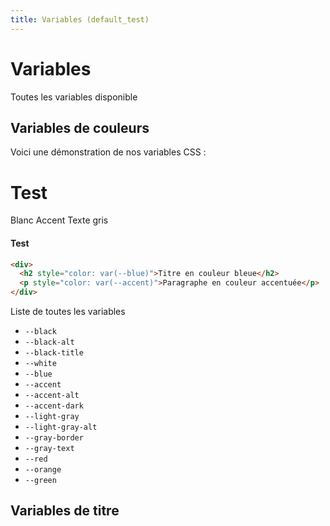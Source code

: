 ```yaml
---
title: Variables (default_test)
---
```


# Variables

Toutes les variables disponible

## Variables de couleurs

<!--  <iframe srcDoc='
    <link rel="stylesheet" href="http://127.0.0.1:8000/build/assets/app-036c9fd4.css">
    <div class="no-padding">
        <div class="max-width">
            <h1>Test</h1>
            <div class="preview-html">
                <span class="text-accent">Blanc</span>
            </div>
    </div>
</div>' width='100%' height="200px">
</iframe> -->

Voici une démonstration de nos variables CSS :

<div className="html-preview">
    <h1>Test</h1>
    <span className="text-gradient">Blanc</span>
    <span className="text-accent">Accent</span>
    <span className="text-gray">Texte gris</span>
    <div className="card">
        <div className="card-body"><h4>Test</h4></div>
    </div>
</div>

```html title="HTML"
<div>
  <h2 style="color: var(--blue)">Titre en couleur bleue</h2>
  <p style="color: var(--accent)">Paragraphe en couleur accentuée</p>
</div>
```

Liste de toutes les variables

- `--black`
- `--black-alt`
- `--black-title`
- `--white`
- `--blue`
- `--accent`
- `--accent-alt`
- `--accent-dark`
- `--light-gray`
- `--light-gray-alt`
- `--gray-border`
- `--gray-text`
- `--red`
- `--orange`
- `--green`

## Variables de titre
